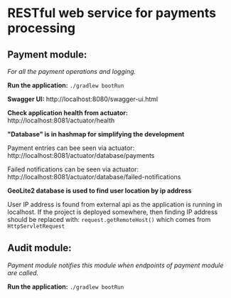 # RESTful web service for payments processing


## Payment module:
_For all the payment operations and logging._

**Run the application:**
`./gradlew bootRun`

**Swagger UI:**
http://localhost:8080/swagger-ui.html

**Check application health from actuator:**
http://localhost:8081/actuator/health

**"Database" is in hashmap for simplifying the development**

Payment entries can bee seen via actuator:
http://localhost:8081/actuator/database/payments

Failed notifications can be seen via actuator:
http://localhost:8081/actuator/database/failed-notifications

**GeoLite2 database is used to find user location by ip address**

User IP address is found from external api as the application is running in localhost. 
If the project is deployed somewhere, then finding IP address should be replaced with: `request.getRemoteHost()` which comes from `HttpServletRequest`

## Audit module:

_Payment module notifies this module when endpoints of payment module are called._

**Run the application:**
`./gradlew bootRun`
